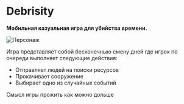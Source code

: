 # Debrisity
<H><B>Мобильная казуальная игра для убийства времени.</B></H>

![Персонаж](https://user-images.githubusercontent.com/36505243/172644115-4a0df039-0af5-49e6-b658-75f0d0fd4638.png)

Игра представляет собой бесконечныю смену дней где игрок по очереди выполняет следующие действия:
- Отправляет людей на поиски ресурсов
- Прокачивает сооружение
- Выбирает одно из случайных событий

Смысл игры прожить как можно дольше
